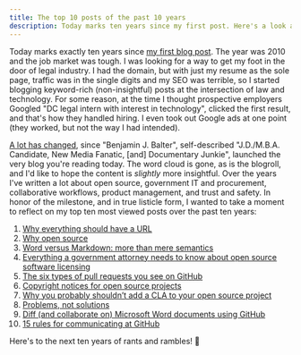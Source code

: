 ```yaml
---
title: The top 10 posts of the past 10 years
description: Today marks ten years since my first post. Here's a look at my most viewed posts over the past ten years.
---
```


Today marks exactly ten years since [my first blog post](https://ben.balter.com/2010/09/12/wordpress-resume-plugin/). The year was 2010 and the job market was tough. I was looking for a way to get my foot in the door of legal industry. I had the domain, but with just my resume as the sole page, traffic was in the single digits and my SEO was terrible, so I started blogging keyword-rich (non-insightful) posts at the intersection of law and technology. For some reason, at the time I thought prospective employers Googled "DC legal intern with interest in technology", clicked the first result, and that's how they handled hiring. I even took out Google ads at one point (they worked, but not the way I had intended).

[A lot has changed](https://web.archive.org/web/20101123210454/http://ben.balter.com/), since "Benjamin J. Balter", self-described "J.D./M.B.A. Candidate, New Media Fanatic, [and] Documentary Junkie", launched the very blog you're reading today. The word cloud is gone, as is the blogroll, and I'd like to hope the content is _slightly_ more insightful. Over the years I've written a lot about open source, government IT and procurement, collaborative workflows, product management, and trust and safety. In honor of the milestone, and in true listicle form, I wanted to take a moment to reflect on my top ten most viewed posts over the past ten years:

1. [Why everything should have a URL](https://ben.balter.com/2015/11/12/why-urls/)
2. [Why open source](https://ben.balter.com/2015/11/23/why-open-source/)
3. [Word versus Markdown: more than mere semantics](https://ben.balter.com/2014/03/31/word-versus-markdown-more-than-mere-semantics/)
4. [Everything a government attorney needs to know about open source software licensing](https://ben.balter.com/2014/10/08/open-source-licensing-for-government-attorneys/)
5. [The six types of pull requests you see on GitHub](https://ben.balter.com/2015/12/08/types-of-pull-requests/)
6. [Copyright notices for open source projects](https://ben.balter.com/2015/06/03/copyright-notices-for-websites-and-open-source-projects/)
7. [Why you probably shouldn’t add a CLA to your open source project](https://ben.balter.com/2018/01/02/why-you-probably-shouldnt-add-a-cla-to-your-open-source-project/)
8. [Problems, not solutions](https://ben.balter.com/2018/07/16/problems-not-solutions/)
9. [Diff (and collaborate on) Microsoft Word documents using GitHub](https://ben.balter.com/2015/02/06/word-diff/)
10. [15 rules for communicating at GitHub](https://ben.balter.com/2014/11/06/rules-of-communicating-at-github/)

Here's to the next ten years of rants and rambles! :tada: